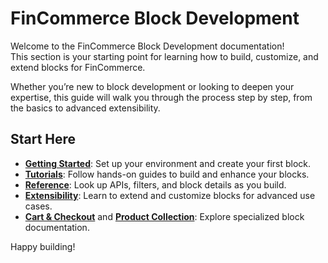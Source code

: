 # FinCommerce Block Development

Welcome to the FinCommerce Block Development documentation!  
This section is your starting point for learning how to build, customize, and extend blocks for FinCommerce.

Whether you’re new to block development or looking to deepen your expertise, this guide will walk you through the process step by step, from the basics to advanced extensibility.

## Start Here

- **[Getting Started](/docs/block-development/getting-started/extensibility-overview/)**: Set up your environment and create your first block.
- **[Tutorials](/docs/category/tutorials/)**: Follow hands-on guides to build and enhance your blocks.
- **[Reference](/docs/category/reference/)**: Look up APIs, filters, and block details as you build.
- **[Extensibility](/docs/category/extensible-blocks/)**: Learn to extend and customize blocks for advanced use cases.
- **[Cart & Checkout](/docs/block-development/extensible-blocks/cart-and-checkout-blocks/)** and **[Product Collection](/docs/block-development/extensible-blocks/product-collection-block/)**: Explore specialized block documentation.

Happy building!
